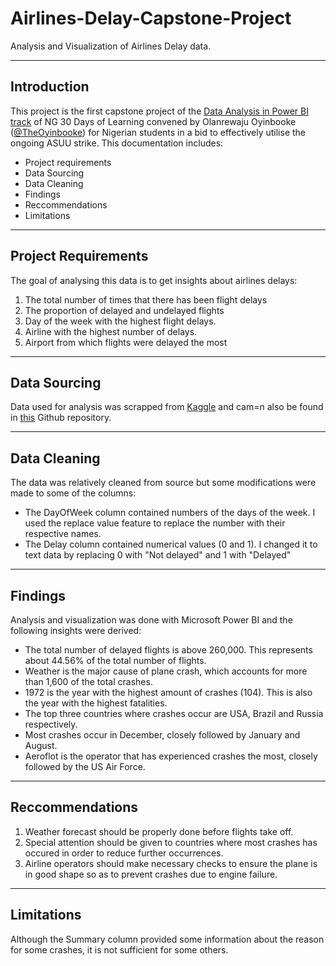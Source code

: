 # Airlines-Delay-Capstone-Project
Analysis and Visualization of Airlines Delay data.

----
## Introduction
This project is the first capstone project of the [Data Analysis in Power BI track](https://aka.ms/30DLDATLandingPage) of NG 30 Days of Learning convened by Olanrewaju Oyinbooke ([@TheOyinbooke](https://twitter.com/TheOyinbooke)) for Nigerian students in  a bid to effectively utilise the ongoing ASUU strike.
This documentation includes:
- Project requirements
- Data Sourcing
- Data Cleaning
- Findings
- Reccommendations
- Limitations

----
## Project Requirements
The goal of analysing this data is to get insights about airlines delays:
1. The total number of times that there has been flight delays
2. The proportion of delayed and undelayed flights
3. Day of the week with the highest flight delays.
4. Airline with the highest number of delays.
5. Airport from which flights were delayed the most

----
## Data Sourcing
Data used for analysis was scrapped from [Kaggle](https://www.kaggle.com/datasets/jimschacko/airlines-dataset-to-predict-a-delay) and cam=n also be found in [this](https://github.com/theoyinbooke/30Days-of-Learning-Data-Analysis-Using-Power-BI-for-Students) Github repository.

----
## Data Cleaning
The data was relatively cleaned from source but some modifications were made to some of the columns:
- The DayOfWeek column contained numbers of the days of the week. I used the replace value feature to replace the number with their respective names.
- The Delay column contained numerical values (0 and 1). I changed it to text data by replacing 0 with "Not delayed" and 1 with "Delayed"
----
## Findings
Analysis and visualization was done with Microsoft Power BI and the following insights were derived:
- The total number of delayed flights is above 260,000. This represents about 44.56% of the total number of flights.
- Weather is the major cause of plane crash, which accounts for more than 1,600 of the total crashes.
- 1972 is the year with the highest amount of crashes (104). This is also the year with the highest fatalities.
- The top three countries where crashes occur are USA, Brazil and Russia respectively.
- Most crashes occur in December, closely followed by January and August.
- Aeroflot is the operator that has experienced crashes the most, closely followed by the US Air Force.

----
## Reccommendations
1. Weather forecast should be properly done before flights take off.
2. Special attention should be given to countries where most crashes has occured in order to reduce further occurrences.
3. Airline operators should make necessary checks to ensure the plane is in good shape so as to prevent crashes due to engine failure.

----
## Limitations
Although the Summary column provided some information about the reason for some crashes, it is not sufficient for some others.
